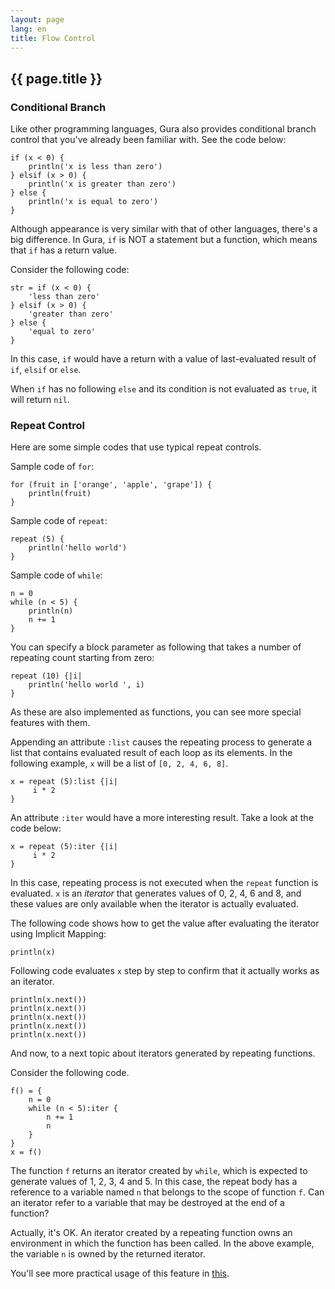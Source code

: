 ```yaml
---
layout: page
lang: en
title: Flow Control
---
```


{{ page.title }}
----------------

### Conditional Branch

Like other programming languages, Gura also provides conditional branch control
that you've already been familiar with. See the code below:

    if (x < 0) {
        println('x is less than zero')
    } elsif (x > 0) {
        println('x is greater than zero')
    } else {
        println('x is equal to zero')
    }

Although appearance is very similar with that of other languages, there's a big difference.
In Gura, `if` is NOT a statement but a function, which means that `if` has a return value.

Consider the following code:

    str = if (x < 0) {
        'less than zero'
    } elsif (x > 0) {
        'greater than zero'
    } else {
        'equal to zero'
    }

In this case, `if` would have a return
with a value of last-evaluated result of `if`, `elsif` or `else`.

When `if` has no following `else` and its condition is not evaluated as `true`,
it will return `nil`.

### Repeat Control

Here are some simple codes that use typical repeat controls.

Sample code of `for`:

    for (fruit in ['orange', 'apple', 'grape']) {
        println(fruit)
    }

Sample code of `repeat`:


    repeat (5) {
        println('hello world')
    }

Sample code of `while`:

    n = 0
    while (n < 5) {
        println(n)
        n += 1
    }

You can specify a block parameter as following that takes a number of repeating count starting from zero:

    repeat (10) {|i|
        println('hello world ', i)
    }

As these are also implemented as functions, you can see more special features with them.

Appending an attribute `:list` causes the repeating process to generate a list
that contains evaluated result of each loop as its elements.
In the following example, `x` will be a list of `[0, 2, 4, 6, 8]`.

    x = repeat (5):list {|i|
         i * 2
    }

An attribute `:iter` would have a more interesting result. Take a look at the code below:

    x = repeat (5):iter {|i|
         i * 2
    }

In this case, repeating process is not executed when the `repeat` function is evaluated.
`x` is an *iterator* that generates values of 0, 2, 4, 6 and 8,
and these values are only available when the iterator is actually evaluated.

The following code shows how to get the value after evaluating the iterator using Implicit Mapping:

    println(x)

Following code evaluates `x` step by step to confirm that it actually works as an iterator.

    println(x.next())
    println(x.next())
    println(x.next())
    println(x.next())
    println(x.next())

And now, to a next topic about iterators generated by repeating functions.

Consider the following code.

    f() = {
        n = 0
        while (n < 5):iter {
            n += 1
            n
        }
    }
    x = f()

The function `f` returns an iterator created by `while`,
which is expected to generate values of 1, 2, 3, 4 and 5.
In this case, the repeat body has a reference to a variable named `n` that belongs
to the scope of function `f`.
Can an iterator refer to a variable that may be destroyed at the end of a function?

Actually, it's OK. An iterator created by a repeating function owns an environment
in which the function has been called.
In the above example, the variable `n` is owned by the returned iterator.

You'll see more practical usage of this feature in [this](../articles/Script-to-Generate-Prime-Numbers.html).
